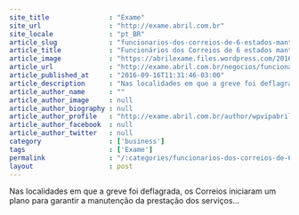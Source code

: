 ```yaml
---
site_title               : "Exame"
site_url                 : "http://exame.abril.com.br"
site_locale              : "pt_BR"
article_slug             : "funcionarios-dos-correios-de-6-estados-mantem-greve"
article_title            : "Funcionários dos Correios de 6 estados mantêm greve"
article_image            : "https://abrilexame.files.wordpress.com/2016/09/size_960_16_9_abr120913mcsp_62975.jpg?quality=70&strip=all&w=960"
article_url              : "http://exame.abril.com.br/negocios/funcionarios-dos-correios-de-6-estados-mantem-greve/"
article_published_at     : "2016-09-16T11:31:46-03:00"
article_description      : "Nas localidades em que a greve foi deflagrada, os Correios iniciaram um plano para garantir a manutenção da prestação dos serviços..."
article_author_name      : ""
article_author_image     : null
article_author_biography : null
article_author_profile   : "http://exame.abril.com.br/author/wpvipabril/"
article_author_facebook  : null
article_author_twitter   : null
category                 : ['business']
tags                     : ['Exame']
permalink                : "/:categories/funcionarios-dos-correios-de-6-estados-mantem-greve/"
layout                   : post
---
```


Nas localidades em que a greve foi deflagrada, os Correios iniciaram um plano para garantir a manutenção da prestação dos serviços...
